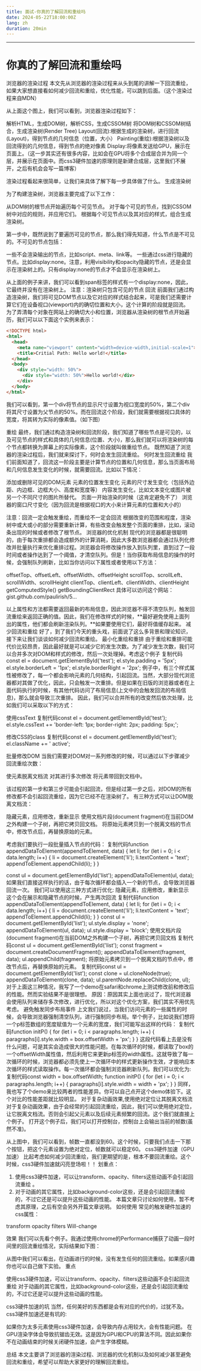 ```yaml
---
title: 面试-你真的了解回流和重绘吗
date: 2024-05-22T18:00:00Z
lang: zh
duration: 20min
---
```


---

# 你真的了解回流和重绘吗

浏览器的渲染过程
本文先从浏览器的渲染过程来从头到尾的讲解一下回流重绘，如果大家想直接看如何减少回流和重绘，优化性能，可以跳到后面。（这个渲染过程来自MDN）

从上面这个图上，我们可以看到，浏览器渲染过程如下：

解析HTML，生成DOM树，解析CSS，生成CSSOM树
将DOM树和CSSOM树结合，生成渲染树(Render Tree)
Layout(回流):根据生成的渲染树，进行回流(Layout)，得到节点的几何信息（位置，大小）
Painting(重绘):根据渲染树以及回流得到的几何信息，得到节点的绝对像素
Display:将像素发送给GPU，展示在页面上。（这一步其实还有很多内容，比如会在GPU将多个合成层合并为同一个层，并展示在页面中。而css3硬件加速的原理则是新建合成层，这里我们不展开，之后有机会会写一篇博客）

渲染过程看起来很简单，让我们来具体了解下每一步具体做了什么。
生成渲染树

为了构建渲染树，浏览器主要完成了以下工作：

从DOM树的根节点开始遍历每个可见节点。
对于每个可见的节点，找到CSSOM树中对应的规则，并应用它们。
根据每个可见节点以及其对应的样式，组合生成渲染树。

第一步中，既然说到了要遍历可见的节点，那么我们得先知道，什么节点是不可见的。不可见的节点包括：

一些不会渲染输出的节点，比如script、meta、link等。
一些通过css进行隐藏的节点。比如display:none。注意，利用visibility和opacity隐藏的节点，还是会显示在渲染树上的。只有display:none的节点才不会显示在渲染树上。

从上面的例子来讲，我们可以看到span标签的样式有一个display:none，因此，它最终并没有在渲染树上。
注意：渲染树只包含可见的节点
回流
前面我们通过构造渲染树，我们将可见DOM节点以及它对应的样式结合起来，可是我们还需要计算它们在设备视口(viewport)内的确切位置和大小，这个计算的阶段就是回流。
为了弄清每个对象在网站上的确切大小和位置，浏览器从渲染树的根节点开始遍历，我们可以以下面这个实例来表示：
``` html
<!DOCTYPE html>
<html>
  <head>
    <meta name="viewport" content="width=device-width,initial-scale=1">
    <title>Critial Path: Hello world!</title>
  </head>
  <body>
    <div style="width: 50%">
      <div style="width: 50%">Hello world!</div>
    </div>
  </body>
</html>
```
我们可以看到，第一个div将节点的显示尺寸设置为视口宽度的50%，第二个div将其尺寸设置为父节点的50%。而在回流这个阶段，我们就需要根据视口具体的宽度，将其转为实际的像素值。（如下图）

重绘
最终，我们通过构造渲染树和回流阶段，我们知道了哪些节点是可见的，以及可见节点的样式和具体的几何信息(位置、大小)，那么我们就可以将渲染树的每个节点都转换为屏幕上的实际像素，这个阶段就叫做重绘节点。
既然知道了浏览器的渲染过程后，我们就来探讨下，何时会发生回流重绘。
何时发生回流重绘
我们前面知道了，回流这一阶段主要是计算节点的位置和几何信息，那么当页面布局和几何信息发生变化的时候，就需要回流。比如以下情况：

添加或删除可见的DOM元素
元素的位置发生变化
元素的尺寸发生变化（包括外边距、内边框、边框大小、高度和宽度等）
内容发生变化，比如文本变化或图片被另一个不同尺寸的图片所替代。
页面一开始渲染的时候（这肯定避免不了）
浏览器的窗口尺寸变化（因为回流是根据视口的大小来计算元素的位置和大小的）

注意：回流一定会触发重绘，而重绘不一定会回流
根据改变的范围和程度，渲染树中或大或小的部分需要重新计算，有些改变会触发整个页面的重排，比如，滚动条出现的时候或者修改了根节点。
浏览器的优化机制
现代的浏览器都是很聪明的，由于每次重排都会造成额外的计算消耗，因此大多数浏览器都会通过队列化修改并批量执行来优化重排过程。浏览器会将修改操作放入到队列里，直到过了一段时间或者操作达到了一个阈值，才清空队列。但是！当你获取布局信息的操作的时候，会强制队列刷新，比如当你访问以下属性或者使用以下方法：

offsetTop、offsetLeft、offsetWidth、offsetHeight
scrollTop、scrollLeft、scrollWidth、scrollHeight
clientTop、clientLeft、clientWidth、clientHeight
getComputedStyle()
getBoundingClientRect
具体可以访问这个网站：gist.github.com/paulirish/5…

以上属性和方法都需要返回最新的布局信息，因此浏览器不得不清空队列，触发回流重绘来返回正确的值。因此，我们在修改样式的时候，**最好避免使用上面列出的属性，他们都会刷新渲染队列。**如果要使用它们，最好将值缓存起来。
减少回流和重绘
好了，到了我们今天的重头戏，前面说了这么多背景和理论知识，接下来让我们谈谈如何减少回流和重绘。
最小化重绘和重排
由于重绘和重排可能代价比较昂贵，因此最好就是可以减少它的发生次数。为了减少发生次数，我们可以合并多次对DOM和样式的修改，然后一次处理掉。考虑这个例子
复制代码const el = document.getElementById('test');
el.style.padding = '5px';
el.style.borderLeft = '1px';
el.style.borderRight = '2px';
例子中，有三个样式属性被修改了，每一个都会影响元素的几何结构，引起回流。当然，大部分现代浏览器都对其做了优化，因此，只会触发一次重排。但是如果在旧版的浏览器或者在上面代码执行的时候，有其他代码访问了布局信息(上文中的会触发回流的布局信息)，那么就会导致三次重排。
因此，我们可以合并所有的改变然后依次处理，比如我们可以采取以下的方式：


使用cssText
复制代码const el = document.getElementById('test');
el.style.cssText += 'border-left: 1px; border-right: 2px; padding: 5px;';


修改CSS的class
复制代码const el = document.getElementById('test');
el.className += ' active';


批量修改DOM
当我们需要对DOM对一系列修改的时候，可以通过以下步骤减少回流重绘次数：

使元素脱离文档流
对其进行多次修改
将元素带回到文档中。

该过程的第一步和第三步可能会引起回流，但是经过第一步之后，对DOM的所有修改都不会引起回流重绘，因为它已经不在渲染树了。
有三种方式可以让DOM脱离文档流：

隐藏元素，应用修改，重新显示
使用文档片段(document fragment)在当前DOM之外构建一个子树，再把它拷贝回文档。
将原始元素拷贝到一个脱离文档的节点中，修改节点后，再替换原始的元素。

考虑我们要执行一段批量插入节点的代码：
复制代码function appendDataToElement(appendToElement, data) {
    let li;
    for (let i = 0; i < data.length; i++) {
    	li = document.createElement('li');
        li.textContent = 'text';
        appendToElement.appendChild(li);
    }
}

const ul = document.getElementById('list');
appendDataToElement(ul, data);
如果我们直接这样执行的话，由于每次循环都会插入一个新的节点，会导致浏览器回流一次。
我们可以使用这三种方式进行优化:
隐藏元素，应用修改，重新显示
这个会在展示和隐藏节点的时候，产生两次回流
复制代码function appendDataToElement(appendToElement, data) {
    let li;
    for (let i = 0; i < data.length; i++) {
    	li = document.createElement('li');
        li.textContent = 'text';
        appendToElement.appendChild(li);
    }
}
const ul = document.getElementById('list');
ul.style.display = 'none';
appendDataToElement(ul, data);
ul.style.display = 'block';
使用文档片段(document fragment)在当前DOM之外构建一个子树，再把它拷贝回文档
复制代码const ul = document.getElementById('list');
const fragment = document.createDocumentFragment();
appendDataToElement(fragment, data);
ul.appendChild(fragment);
将原始元素拷贝到一个脱离文档的节点中，修改节点后，再替换原始的元素。
复制代码const ul = document.getElementById('list');
const clone = ul.cloneNode(true);
appendDataToElement(clone, data);
ul.parentNode.replaceChild(clone, ul);
对于上面这三种情况，我写了一个demo在safari和chrome上测试修改前和修改后的性能。然而实验结果不是很理想。
原因：原因其实上面也说过了，现代浏览器会使用队列来储存多次修改，进行优化，所以对这个优化方案，我们其实不用优先考虑。
避免触发同步布局事件
上文我们说过，当我们访问元素的一些属性的时候，会导致浏览器强制清空队列，进行强制同步布局。举个例子，比如说我们想将一个p标签数组的宽度赋值为一个元素的宽度，我们可能写出这样的代码：
复制代码function initP() {
    for (let i = 0; i < paragraphs.length; i++) {
        paragraphs[i].style.width = box.offsetWidth + 'px';
    }
}
这段代码看上去是没有什么问题，可是其实会造成很大的性能问题。在每次循环的时候，都读取了box的一个offsetWidth属性值，然后利用它来更新p标签的width属性。这就导致了每一次循环的时候，浏览器都必须先使上一次循环中的样式更新操作生效，才能响应本次循环的样式读取操作。每一次循环都会强制浏览器刷新队列。我们可以优化为:
复制代码const width = box.offsetWidth;
function initP() {
    for (let i = 0; i < paragraphs.length; i++) {
        paragraphs[i].style.width = width + 'px';
    }
}
同样，我也写了个demo来比较两者的性能差异。你可以自己点开这个demo体验下。这个对比的性能差距就比较明显。
对于复杂动画效果,使用绝对定位让其脱离文档流
对于复杂动画效果，由于会经常的引起回流重绘，因此，我们可以使用绝对定位，让它脱离文档流。否则会引起父元素以及后续元素频繁的回流。这个我们就直接上个例子。
打开这个例子后，我们可以打开控制台，控制台上会输出当前的帧数(虽然不准)。

从上图中，我们可以看到，帧数一直都没到60。这个时候，只要我们点击一下那个按钮，把这个元素设置为绝对定位，帧数就可以稳定60。
css3硬件加速（GPU加速）
比起考虑如何减少回流重绘，我们更期望的是，根本不要回流重绘。这个时候，css3硬件加速就闪亮登场啦！！
划重点：
1. 使用css3硬件加速，可以让transform、opacity、filters这些动画不会引起回流重绘 。
2. 对于动画的其它属性，比如background-color这些，还是会引起回流重绘的，不过它还是可以提升这些动画的性能。
本篇文章只讨论如何使用，暂不考虑其原理，之后有空会另外开篇文章说明。
如何使用
常见的触发硬件加速的css属性：

transform
opacity
filters
Will-change

效果
我们可以先看个例子。我通过使用chrome的Performance捕获了动画一段时间里的回流重绘情况，实际结果如下图：

从图中我们可以看出，在动画进行的时候，没有发生任何的回流重绘。如果感兴趣你也可以自己做下实验。
重点

使用css3硬件加速，可以让transform、opacity、filters这些动画不会引起回流重绘
对于动画的其它属性，比如background-color这些，还是会引起回流重绘的，不过它还是可以提升这些动画的性能。

css3硬件加速的坑
当然，任何美好的东西都是会有对应的代价的，过犹不及。css3硬件加速还是有坑的:

如果你为太多元素使用css3硬件加速，会导致内存占用较大，会有性能问题。
在GPU渲染字体会导致抗锯齿无效。这是因为GPU和CPU的算法不同。因此如果你不在动画结束的时候关闭硬件加速，会产生字体模糊。

总结
本文主要讲了浏览器的渲染过程、浏览器的优化机制以及如何减少甚至避免回流和重绘，希望可以帮助大家更好的理解回流重绘。

